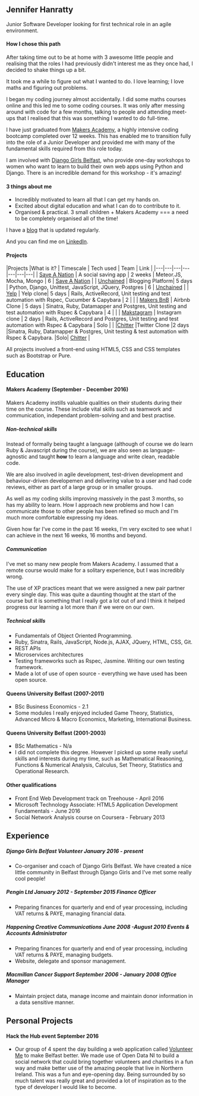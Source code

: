 ## Jennifer Hanratty

Junior Software Developer looking for first technical role in an agile environment.

#### How I chose this path

After taking time out to be at home with 3 awesome little people and realising that the roles I had previously didn't interest me as they once had, I decided to shake things up a bit.

It took me a while to figure out what I wanted to do. I love learning; I love maths and figuring out problems.

I began my coding journey almost accidentally. I did some maths courses online and this led me to some coding courses. It was only after messing around with code for a few months, talking to people and attending meet-ups that I realised that this was something I wanted to do full-time.

I have just graduated from [Makers Academy](http://www.makersacademy.com/), a highly intensive coding bootcamp completed over 12 weeks. This has enabled me to transition fully into the role of a Junior Developer and provided me with many of the fundamental skills required from this role today.

I am involved with [Django Girls Belfast](https://djangogirls.org/belfast/), who provide one-day workshops to women who want to learn to build their own web apps using Python and Django. There is an incredible demand for this workshop - it's amazing!

#### 3 things about me

* Incredibly motivated to learn all that I can get my hands on.
* Excited about digital education and what I can do to contribute to it.
* Organised & practical. 3 small children + Makers Academy === a need to be completely organised all of the time!

I have a [blog](https://medium.com/@hanratty.jen) that is updated regularly.

And you can find me on [LinkedIn](https://www.linkedin.com/in/jennifer-hanratty-6977b8109).

#### <a name="projects"></a> Projects

|Projects   |What is it?	| Timescale | Tech used  |  Team | Link |
|---|---|---|---|---|---|---|
| [Save A Nation](https://github.com/hanrattyjen/saveanation) | A social saving app | 2 weeks | Meteor.JS, Mocha, Mongo | 6 | [Save A Nation](http://saveanation.herokuapp.com) |
| [Unchained](https://github.com/hanrattyjen/unchained_blog)  | Blogging Platform| 5 days  |  Python, Django, Unittest, JavaScript, JQuery, Postgres | 6  | [Unchained](https://unchainedblog.herokuapp.com/) |
|  [Yelp](https://github.com/hanrattyjen/yelp)  | Yelp clone|  5 days | Rails, ActiveRecord, Unit testing and test automation with Rspec, Cucumber & Capybara  |  2 |  |
|  [Makers BnB](https://github.com/hanrattyjen/makersbnb) | Airbnb Clone | 5 days  | Sinatra, Ruby, Datamapper and Postgres, Unit testing and test automation with Rspec & Capybara  | 4  |  |
|  [Makstagram](https://github.com/hanrattyjen/instagram-challenge) | Instagram clone |  2 days | Rails, ActiveRecord and Postgres, Unit testing and test automation with Rspec & Capybara   | Solo  | |
|[Chitter](https://github.com/hanrattyjen/chitter-challenge) |Twitter Clone |2 days |Sinatra, Ruby, Datamapper & Postgres, Unit testing & test automation with Rspec & Capybara. |Solo| [Chitter](https://chitter-chitter-bang-bang.herokuapp.com/) |


All projects involved a front-end using HTML5, CSS and CSS templates such as Bootstrap or Pure.


## Education

#### Makers Academy (September - December 2016)

Makers Academy instills valuable qualities on their students during their time on the course. These include vital skills such as teamwork and communication, independant problem-solving and and best practise.

##### Non-technical skills

Instead of formally being taught a language (although of course we do learn Ruby & Javascript during the course), we are also seen as language-agnostic and taught **how** to learn a language and write clean, readable code.

We are also involved in agile development, test-driven development and behaviour-driven developemen and delivering value to a user and had code reviews, either as part of a large group or in smaller groups.

As well as my coding skills improving massively in the past 3 months, so has my ability to learn. How I approach new problems and how I can communicate those to other people has been refined so much and I'm much more comfortable expressing my ideas.

Given how far I've come in the past 16 weeks, I'm very excited to see what I can achieve in the next 16 weeks, 16 months and beyond.

##### Communication

I've met so many new people from Makers Academy. I assumed that a remote course would make for a solitary experience, but I was incredibly wrong.

The use of XP practices meant that we were assigned a new pair partner every single day. This was quite a daunting thought at the start of the course but it is something that I really got a lot out of and I think it helped progress our learning a lot more than if we were on our own.

##### Technical skills

* Fundamentals of Object Oriented Programming.
* Ruby, Sinatra, Rails, JavaScript, Node.js, AJAX, JQuery, HTML, CSS, Git.
* REST APIs
* Microservices architectures
* Testing frameworks such as Rspec, Jasmine. Writing our own testing framework.
* Made a lot of use of open source - everything we have used has been open source.

#### Queens University Belfast (2007-2011)

* BSc Business Economics - 2.1
* Some modules I really enjoyed included Game Theory, Statistics, Advanced Micro & Macro Economics, Marketing, International Business.

#### Queens University Belfast (2001-2003)
* BSc Mathematics - N/a
* I did not complete this degree. However I picked up some really useful skills and interests during my time, such as Mathematical Reasoning, Functions & Numerical Analysis, Calculus, Set Theory, Statistics and Operational Research.

#### Other qualifications
* Front End Web Development track on Treehouse - April 2016
* Microsoft Technology Associate: HTML5 Application Development Fundamentals - June 2016
* Social Network Analysis course on Coursera - February 2013


## Experience

##### Django Girls Belfast Volunteer January 2016 - present
* Co-organiser and coach of Django Girls Belfast. We have created a nice little community in Belfast through Django Girls and I've met some really cool people!

##### Pengin Ltd January 2012 - September 2015 *Finance Officer*
* Preparing finances for quarterly and end of year processing, including VAT returns & PAYE, managing financial data.

##### Happening Creative Communications June 2008 -August 2010 *Events & Accounts Administrator*
*	Preparing finances for quarterly and end of year processing, including VAT returns & PAYE, managing budgets.
*	Website, delegate and sponsor management.

##### Macmillan Cancer Support September 2006 - January 2008 *Office Manager*
* Maintain project data, manage income and maintain donor information in a data sensitive manner.

## Personal Projects

#### Hack the Hub event September 2016
* Our group of 4 spent the day building a web application called [Volunteer Me](https://hth-volunteer.herokuapp.com/) to make Belfast better. We made use of Open Data NI to build a social network that could bring together volunteers and charities in a fun way and make better use of the amazing people that live in Northern Ireland. This was a fun and eye-opening day. Being surrounded by so much talent was really great and provided a lot of inspiration as to the type of developer I would like to become.
